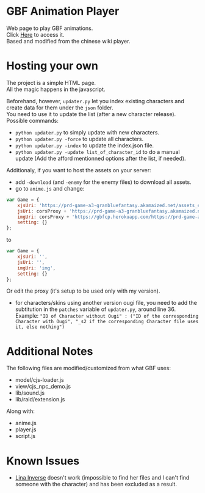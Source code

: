 # GBF Animation Player  
Web page to play GBF animations.  
Click [Here](https://mizagbf.github.io/GBFAP) to access it.  
Based and modified from the chinese wiki player.  
  
# Hosting your own  
The project is a simple HTML page.  
All the magic happens in the javascript.  

Beforehand, however, `updater.py` let you index existing characters and create data for them under the `json` folder.  
You need to use it to update the list (after a new character release).  
Possible commands:  
* `python updater.py` to simply update with new characters.  
* `python updater.py -force` to update all characters.  
* `python updater.py -index` to update the index.json file.  
* `python updater.py -update list_of_character_id` to do a manual update (Add the afford mentionned options after the list, if needed).  
  
Additionaly, if you want to host the assets on your server:
* add `-download` (and `-enemy` for the enemy files) to download all assets.  
* go to `anime.js` and change:
```javascript
var Game = {
    xjsUri: 'https://prd-game-a3-granbluefantasy.akamaized.net/assets_en/VERSION/js',
    jsUri: corsProxy + 'https://prd-game-a3-granbluefantasy.akamaized.net/assets_en/VERSION/js',
    imgUri: corsProxy + 'https://gbfcp.herokuapp.com/https://prd-game-a1-granbluefantasy.akamaized.net/assets_en/img',
    setting: {}
};
```
to
```javascript
var Game = {
    xjsUri: '',
    jsUri: '',
    imgUri: 'img',
    setting: {}
};
```
Or edit the proxy (it's setup to be used only with my version).  
* for characters/skins using another version ougi file, you need to add the subtitution in the `patches` variable of `updater.py`, around line 36.  
Example: `"ID of Character without Ougi" : ("ID of the corresponding Character with Ougi", "_s2 if the corresponding Character file uses it, else nothing")`  
  
  
# Additional Notes  
The following files are modified/customized from what GBF uses:  
* model/cjs-loader.js  
* view/cjs_npc_demo.js  
* lib/sound.js  
* lib/raid/extension.js  
  
Along with:  
* anime.js  
* player.js  
* script.js  
  
# Known Issues  
* [Lina Inverse](https://gbf.wiki/Lina) doesn't work (impossible to find her files and I can't find someone with the character) and has been excluded as a result.  
